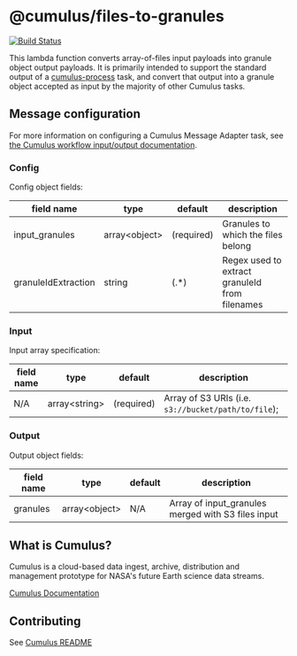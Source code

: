 # @cumulus/files-to-granules

[![Build Status](https://travis-ci.org/nasa/cumulus.svg?branch=master)](https://travis-ci.org/nasa/cumulus)

This lambda function converts array-of-files input payloads into granule object output payloads.
It is primarily intended to support the standard output of a [cumulus-process](https://github.com/nasa/cumulus-process-py) task,
and convert that output into a granule object accepted as input by the majority of other Cumulus tasks.

## Message configuration

For more information on configuring a Cumulus Message Adapter task, see [the Cumulus workflow input/output documentation](https://nasa.github.io/cumulus/docs/workflows/input_output).

### Config

Config object fields:

| field name | type | default | description
| ---------- | ---- | ------- | -----------
| input_granules | array\<object\> | (required) | Granules to which the files belong
| granuleIdExtraction | string | (.*) | Regex used to extract granuleId from filenames

### Input

Input array specification:

| field name | type | default | description
| ---------- | ---- | ------- | -----------
| N/A | array\<string\> | (required) | Array of S3 URIs (i.e. `s3://bucket/path/to/file`);

### Output

Output object fields:

| field name | type | default | description
| ---------- | ---- | ------- | -----------
| granules | array\<object\> | N/A | Array of input_granules merged with S3 files input

## What is Cumulus?

Cumulus is a cloud-based data ingest, archive, distribution and management prototype for NASA's future Earth science data streams.

[Cumulus Documentation](https://nasa.github.io/cumulus)

## Contributing

See [Cumulus README](https://github.com/nasa/cumulus/blob/master/README.md#installing-and-deploying)
